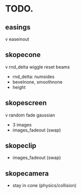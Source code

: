 # TODO.

## easings 
v easeinout

## skopecone
v rnd_delta wiggle reset beams
- rnd_delta: numsides
- bevelnone, smoothnone
- height

## skopescreen
v random fade gaussian
- 3 images
- images_fadeout (swap)

## skopeclip
- images_fadeout (swap)

## skopecamera
- stay in cone (physics/collision)

